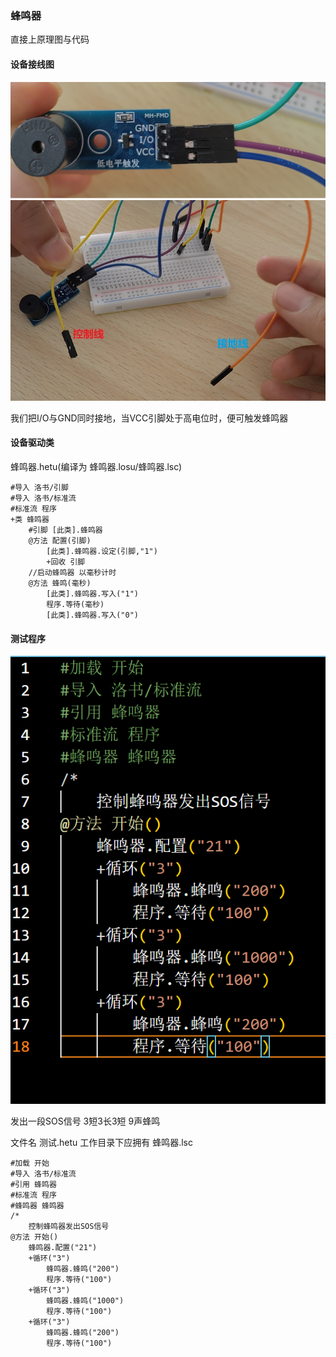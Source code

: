 ### 蜂鸣器
直接上原理图与代码
#### 设备接线图
![img/IMG_20220817_145901.jpg](img/IMG_20220817_145901.jpg)
![img/IMG_20220817_145931.jpg](img/IMG_20220817_145931.jpg)

我们把I/O与GND同时接地，当VCC引脚处于高电位时，便可触发蜂鸣器

#### 设备驱动类
蜂鸣器.hetu(编译为 蜂鸣器.losu/蜂鸣器.lsc)
```
#导入 洛书/引脚
#导入 洛书/标准流
#标准流 程序
+类 蜂鸣器
    #引脚 [此类].蜂鸣器
    @方法 配置(引脚)
        [此类].蜂鸣器.设定(引脚,"1")
        +回收 引脚
    //启动蜂鸣器 以毫秒计时
    @方法 蜂鸣(毫秒)
        [此类].蜂鸣器.写入("1")
        程序.等待(毫秒)
        [此类].蜂鸣器.写入("0")
```
#### 测试程序
![img/屏幕截图 2022-08-17 213733.png](img/%E5%B1%8F%E5%B9%95%E6%88%AA%E5%9B%BE%202022-08-17%20213733.png)

发出一段SOS信号 3短3长3短 9声蜂鸣

文件名 测试.hetu 工作目录下应拥有 蜂鸣器.lsc
```
#加载 开始
#导入 洛书/标准流
#引用 蜂鸣器
#标准流 程序
#蜂鸣器 蜂鸣器
/*
    控制蜂鸣器发出SOS信号
@方法 开始()
    蜂鸣器.配置("21")
    +循环("3")
        蜂鸣器.蜂鸣("200")
        程序.等待("100")
    +循环("3")
        蜂鸣器.蜂鸣("1000")
        程序.等待("100")
    +循环("3")
        蜂鸣器.蜂鸣("200")
        程序.等待("100")
```
